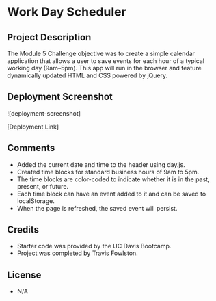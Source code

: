 # Work Day Scheduler

## Project Description

The Module 5 Challenge objective was to create a simple calendar application that allows a user to save events for each hour of a typical working day (9am–5pm). This app will run in the browser and feature dynamically updated HTML and CSS powered by jQuery.

## Deployment Screenshot

![deployment-screenshot]

[Deployment Link]

## Comments

- Added the current date and time to the header using day.js.
- Created time blocks for standard business hours of 9am to 5pm.
- The time blocks are color-coded to indicate whether it is in the past, present, or future.
- Each time block can have an event added to it and can be saved to localStorage.
- When the page is refreshed, the saved event will persist.

## Credits

- Starter code was provided by the UC Davis Bootcamp.
- Project was completed by Travis Fowlston.

## License

- N/A
